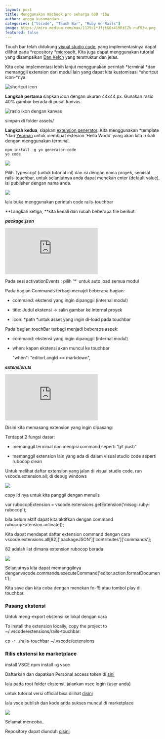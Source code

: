 ```yaml
---
layout: post
title: Menggunakan macbook pro seharga 600 ribu
author: angga kusumandaru
categories: ["Vscode", "Touch Bar", "Ruby on Rails"]
image: https://miro.medium.com/max/1125/1*JfjtG0s419RtEZk-nuF93w.png
featured: false
---
```


Touch bar telah didukung [visual studio code](https://code.visualstudio.com/updates/v1_17#_macos-touch-bar-support), yang implementasinya dapat dilihat pada *repository *[microsoft](https://github.com/Microsoft/vscode-extension-samples). Kita juga dapat menggunakan tutorial yang disampaikan [Dan Kelch](https://spin.atomicobject.com/2018/01/28/vs-code-mac-touch-bar/) yang terstruktur dan jelas.

Kita coba implementasi lebih lanjut menggunakan perintah *terminal *dan memanggil extension dari modul lain yang dapat kita kustomisasi *shortcut icon-*nya.

![shortcut icon](https://cdn-images-1.medium.com/max/2000/1*JfjtG0s419RtEZk-nuF93w.png)

**Langkah pertama** siapkan *icon* dengan ukuran 44x44 px. Gunakan rasio 40% gambar berada di pusat kanvas.

![rasio ikon dengan kanvas](https://cdn-images-1.medium.com/max/2000/1*7R6AB4lKIrDZ66dJnirXug.png)

simpan di folder assets/

**Langkah kedua**, siapkan [extension generator](https://code.visualstudio.com/docs/extensions/yocode). Kita menggunakan *template *dari [Yeoman](http://yeoman.io/) untuk membuat extesion ‘Hello World’ yang akan kita rubah dengan menggunakan terminal.

    npm install -g yo generator-code
    yo code

![](https://cdn-images-1.medium.com/max/2000/1*D5yYQiU_wY5ZecaliNjKpA.png)

Pilih Typescript (untuk tutorial ini) dan isi dengan nama proyek, semisal rails-touchbar, untuk selanjutnya anda dapat menekan enter (default value), isi publisher dengan nama anda.

![](https://cdn-images-1.medium.com/max/3460/1*hzkBa6zjtulnPWfT57AkXg.png)

lalu buka menggunakan perintah code rails-touchbar

**Langkah ketiga, **kita kenali dan rubah beberapa file berikut:

***package.json***

 <iframe src="https://medium.com/media/6053f0054699f3ee7bca086f12a3479b" frameborder=0></iframe>

Pada sesi activationEvents : pilih '*' untuk auto load semua modul

Pada bagian Commands terbagi menajdi beberapa bagian:

* command: ekstensi yang ingin dipanggil (internal modul)

* title: Judul ekstensi -> salin gambar ke internal proyek

* icon: *path *untuk asset yang ingin di-load pada touchbar

Pada bagian touchBar terbagi menjadi beberapa aspek:

* command: ekstensi yang ingin dipanggil (internal modul)

* when: kapan ekstensi akan muncul ke touchbar

    "when": "editorLangId == markdown",

***extension.ts***

 <iframe src="https://medium.com/media/ca9af3756489466c5b1ca9e2eff6063d" frameborder=0></iframe>

Disini kita memasang extension yang ingin dipasang:

Terdapat 2 fungsi dasar:

* memanggil terminal dan mengisi command seperti “git push”

* memanggil extension lain yang ada di dalam visual studio code seperti rubocop clean

Untuk melihat daftar extension yang jalan di visual studio code, run vscode.extension.all; di debug windows

![](https://cdn-images-1.medium.com/max/4452/1*hmB_39rY91gMvtdjgomWSg.png)

copy id nya untuk kita panggil dengan menulis

var rubocopExtension = vscode.extensions.getExtension('misogi.ruby-rubocop');

bila belum aktif dapat kita aktifkan dengan command rubocopExtension.activate();

Kita dapat mendapat daftar extension command dengan cara vscode.extensions.all[82]['packageJSON']['contributes']['commands'];

82 adalah list dimana extension rubocop berada

![](https://cdn-images-1.medium.com/max/3200/1*Dn0daMigqheNJXJGS7TiDA.png)

Selanjutnya kita dapat memanggilnya denganvscode.commands.executeCommand('editor.action.formatDocument');

Kita save dan kita coba dengan menekan fn-f5 atau tombol play di touchbar.

### Pasang ekstensi

Untuk meng-export ekstensi ke lokal dengan cara

To install the extension locally, copy the project to ~/.vscode/extensions/rails-touchbar:

cp -r ../rails-touchbar ~/.vscode/extensions

### Rilis ekstensi ke marketplace

install VSCE npm install -g vsce

Daftarkan dan dapatkan Personal access token di [sini](https://docs.microsoft.com/azure/devops/organizations/accounts/create-organization-msa-or-work-student)

lalu pada root folder ekstensi, jalankan vsce login {user anda}

untuk tutorial versi official bisa dilihat [disini](https://code.visualstudio.com/api/working-with-extensions/publishing-extension)

lalu vsce publish dan kode anda sukses muncul di marketplace

![](https://cdn-images-1.medium.com/max/2000/1*iGW9Ft5d2BORlPc_VeZpXA.png)

Selamat mencoba..

Repository dapat diunduh [disini](https://github.com/kusumandaru/rails-touchbar)
